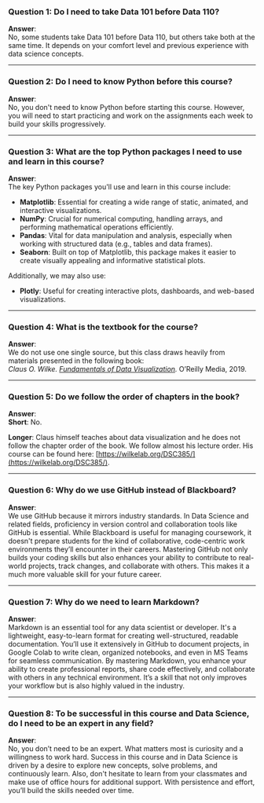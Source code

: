 ### Question 1: Do I need to take Data 101 before Data 110?

**Answer**:  
No, some students take Data 101 before Data 110, but others take both at the same time. It depends on your comfort level and previous experience with data science concepts.

---

### Question 2: Do I need to know Python before this course?

**Answer**:  
No, you don't need to know Python before starting this course. However, you will need to start practicing and work on the assignments each week to build your skills progressively.

---

### Question 3: What are the top Python packages I need to use and learn in this course?

**Answer**:  
The key Python packages you'll use and learn in this course include:

- **Matplotlib**: Essential for creating a wide range of static, animated, and interactive visualizations.
- **NumPy**: Crucial for numerical computing, handling arrays, and performing mathematical operations efficiently.
- **Pandas**: Vital for data manipulation and analysis, especially when working with structured data (e.g., tables and data frames).
- **Seaborn**: Built on top of Matplotlib, this package makes it easier to create visually appealing and informative statistical plots.

Additionally, we may also use:

- **Plotly**: Useful for creating interactive plots, dashboards, and web-based visualizations.

---

### Question 4: What is the textbook for the course?

**Answer**:  
We do not use one single source, but this class draws heavily from materials presented in the following book:  
*Claus O. Wilke. [Fundamentals of Data Visualization](https://clauswilke.com/dataviz/).* O’Reilly Media, 2019.

---

### Question 5: Do we follow the order of chapters in the book?

**Answer**:  
**Short**: No.

**Longer**: Claus himself teaches about data visualization and he does not follow the chapter order of the book. We follow almost his lecture order. His course can be found here: [https://wilkelab.org/DSC385/](https://wilkelab.org/DSC385/).

---

### Question 6: Why do we use GitHub instead of Blackboard?

**Answer**:  
We use GitHub because it mirrors industry standards. In Data Science and related fields, proficiency in version control and collaboration tools like GitHub is essential. While Blackboard is useful for managing coursework, it doesn't prepare students for the kind of collaborative, code-centric work environments they’ll encounter in their careers. Mastering GitHub not only builds your coding skills but also enhances your ability to contribute to real-world projects, track changes, and collaborate with others. This makes it a much more valuable skill for your future career.

---

### Question 7: Why do we need to learn Markdown?

**Answer**:  
Markdown is an essential tool for any data scientist or developer. It's a lightweight, easy-to-learn format for creating well-structured, readable documentation. You’ll use it extensively in GitHub to document projects, in Google Colab to write clean, organized notebooks, and even in MS Teams for seamless communication. By mastering Markdown, you enhance your ability to create professional reports, share code effectively, and collaborate with others in any technical environment. It’s a skill that not only improves your workflow but is also highly valued in the industry.

---

### Question 8: To be successful in this course and Data Science, do I need to be an expert in any field?

**Answer**:  
No, you don’t need to be an expert. What matters most is curiosity and a willingness to work hard. Success in this course and in Data Science is driven by a desire to explore new concepts, solve problems, and continuously learn. Also, don't hesitate to learn from your classmates and make use of office hours for additional support. With persistence and effort, you’ll build the skills needed over time.
